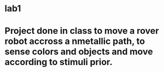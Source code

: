 # lab1
# Project done in class to move a rover robot accross a nmetallic path, to sense colors and objects and move according to stimuli prior.
